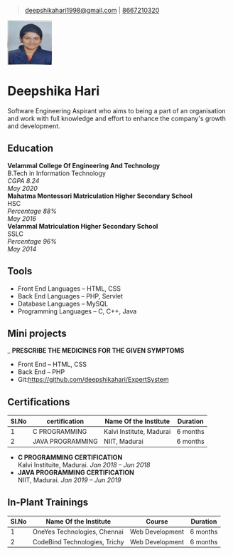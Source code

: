 >[deepshikahari1998@gmail.com](mailto:deepshikahari1998@gmail.com) | 
[8667210320](tel:8667210320)

<img src="DEEP.jpg" height="100" width="100"/>

# Deepshika Hari 
Software Engineering Aspirant who aims to being a part of an organisation and work with full knowledge and effort to enhance the company's growth and development.</span>

## Education 
**Velammal College Of Engineering And Technology**  
 B.Tech in Information Technology  
*CGPA 8.24*  
*May 2020*  
**Mahatma Montessori Matriculation Higher Secondary School**  
 HSC  
*Percentage 88%*  
*May 2016*  
**Velammal Matriculation Higher Secondary School**  
 SSLC  
*Percentage 96%*  
*May 2014*   

## Tools
- Front End Languages &ndash; HTML, CSS 
- Back End Languages &ndash; PHP, Servlet
- Database Languages &ndash; MySQL
- Programming Languages &ndash; C, C++, Java

## Mini projects
_ **PRESCRIBE THE MEDICINES FOR THE GIVEN SYMPTOMS**
- Front End &ndash; HTML, CSS
- Back End &ndash; PHP
- Git:<https://github.com/deepshikahari/ExpertSystem>
  
## Certifications
 
 |Sl.No|certification|Name Of the Institute|Duration|
 |-----|-------------|---------------------|--------|
 |1|C PROGRAMMING|Kalvi Institute, Madurai|6 months|
 |2|JAVA PROGRAMMING|NIIT, Madurai|6 months|


- **C PROGRAMMING CERTIFICATION**  
Kalvi Instituite, Madurai. 
*Jan 2018 &ndash; Jun 2018*
- **JAVA PROGRAMMING CERTIFICATION**  
NIIT, Madurai. 
*Jan 2019 &ndash; Jun 2019* 

## In-Plant Trainings

|Sl.No|Name Of the Institute|Course|Duration|
|-----|---------------------|------|--------|
|1|OneYes Technologies, Chennai|Web Development|6 months|
|2|CodeBind Technologies, Trichy|Web Development|6 months|






